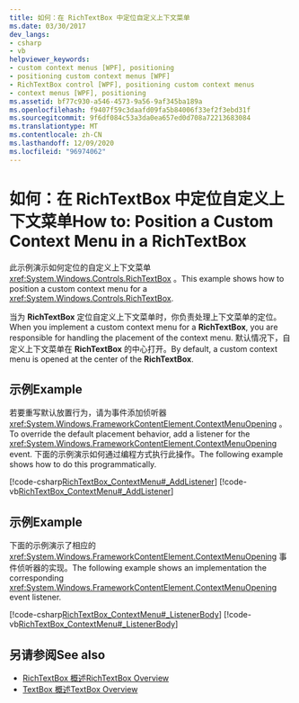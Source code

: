 ```yaml
---
title: 如何：在 RichTextBox 中定位自定义上下文菜单
ms.date: 03/30/2017
dev_langs:
- csharp
- vb
helpviewer_keywords:
- custom context menus [WPF], positioning
- positioning custom context menus [WPF]
- RichTextBox control [WPF], positioning custom context menus
- context menus [WPF], positioning
ms.assetid: bf77c930-a546-4573-9a56-9af345ba189a
ms.openlocfilehash: f9407f59c3daafd09fa5b84006f33ef2f3ebd31f
ms.sourcegitcommit: 9f6df084c53a3da0ea657ed0d708a72213683084
ms.translationtype: MT
ms.contentlocale: zh-CN
ms.lasthandoff: 12/09/2020
ms.locfileid: "96974062"
---
```

# <a name="how-to-position-a-custom-context-menu-in-a-richtextbox"></a><span data-ttu-id="97641-102">如何：在 RichTextBox 中定位自定义上下文菜单</span><span class="sxs-lookup"><span data-stu-id="97641-102">How to: Position a Custom Context Menu in a RichTextBox</span></span>
<span data-ttu-id="97641-103">此示例演示如何定位的自定义上下文菜单 <xref:System.Windows.Controls.RichTextBox> 。</span><span class="sxs-lookup"><span data-stu-id="97641-103">This example shows how to position a custom context menu for a <xref:System.Windows.Controls.RichTextBox>.</span></span>  
  
 <span data-ttu-id="97641-104">当为 **RichTextBox** 定位自定义上下文菜单时，你负责处理上下文菜单的定位。</span><span class="sxs-lookup"><span data-stu-id="97641-104">When you implement a custom context menu for a **RichTextBox**, you are responsible for handling the placement of the context menu.</span></span>  <span data-ttu-id="97641-105">默认情况下，自定义上下文菜单在 **RichTextBox** 的中心打开。</span><span class="sxs-lookup"><span data-stu-id="97641-105">By default, a custom context menu is opened at the center of the **RichTextBox**.</span></span>  
  
## <a name="example"></a><span data-ttu-id="97641-106">示例</span><span class="sxs-lookup"><span data-stu-id="97641-106">Example</span></span>  
 <span data-ttu-id="97641-107">若要重写默认放置行为，请为事件添加侦听器 <xref:System.Windows.FrameworkContentElement.ContextMenuOpening> 。</span><span class="sxs-lookup"><span data-stu-id="97641-107">To override the default placement behavior, add a listener for the <xref:System.Windows.FrameworkContentElement.ContextMenuOpening> event.</span></span>  <span data-ttu-id="97641-108">下面的示例演示如何通过编程方式执行此操作。</span><span class="sxs-lookup"><span data-stu-id="97641-108">The following example shows how to do this programmatically.</span></span>  
  
 [!code-csharp[RichTextBox_ContextMenu#_AddListener](~/samples/snippets/csharp/VS_Snippets_Wpf/RichTextBox_ContextMenu/CSharp/app.xaml.cs#_addlistener)]
 [!code-vb[RichTextBox_ContextMenu#_AddListener](~/samples/snippets/visualbasic/VS_Snippets_Wpf/RichTextBox_ContextMenu/VisualBasic/app.xaml.vb#_addlistener)]  
  
## <a name="example"></a><span data-ttu-id="97641-109">示例</span><span class="sxs-lookup"><span data-stu-id="97641-109">Example</span></span>  
 <span data-ttu-id="97641-110">下面的示例演示了相应的 <xref:System.Windows.FrameworkContentElement.ContextMenuOpening> 事件侦听器的实现。</span><span class="sxs-lookup"><span data-stu-id="97641-110">The following example shows an implementation the corresponding <xref:System.Windows.FrameworkContentElement.ContextMenuOpening> event listener.</span></span>  
  
 [!code-csharp[RichTextBox_ContextMenu#_ListenerBody](~/samples/snippets/csharp/VS_Snippets_Wpf/RichTextBox_ContextMenu/CSharp/app.xaml.cs#_listenerbody)]
 [!code-vb[RichTextBox_ContextMenu#_ListenerBody](~/samples/snippets/visualbasic/VS_Snippets_Wpf/RichTextBox_ContextMenu/VisualBasic/app.xaml.vb#_listenerbody)]  
  
## <a name="see-also"></a><span data-ttu-id="97641-111">另请参阅</span><span class="sxs-lookup"><span data-stu-id="97641-111">See also</span></span>

- [<span data-ttu-id="97641-112">RichTextBox 概述</span><span class="sxs-lookup"><span data-stu-id="97641-112">RichTextBox Overview</span></span>](richtextbox-overview.md)
- [<span data-ttu-id="97641-113">TextBox 概述</span><span class="sxs-lookup"><span data-stu-id="97641-113">TextBox Overview</span></span>](textbox-overview.md)
